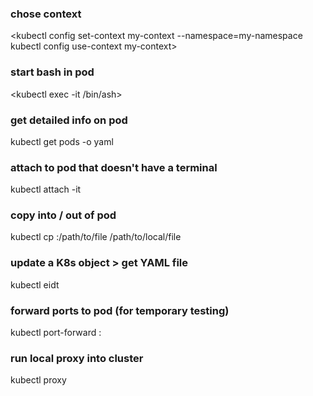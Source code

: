 ### chose context
<kubectl config set-context my-context --namespace=my-namespace
kubectl config use-context my-context>

### start bash in pod
<kubectl exec -it <pod-name> /bin/ash>

### get detailed info on pod
kubectl get pods <pod-name> -o yaml

### attach to pod that doesn't have a terminal
kubectl attach -it <pod-name>

### copy into / out of pod
kubectl cp <pod-name>:/path/to/file /path/to/local/file

### update a K8s object > get YAML file
kubectl eidt <resource> <object>

### forward ports to pod (for temporary testing)
kubectl port-forward <pod-name> <outside port>:<port in pod>

### run local proxy into cluster
kubectl proxy